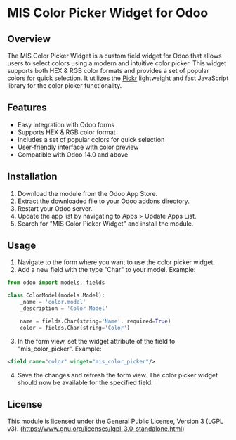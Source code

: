 # MIS Color Picker Widget for Odoo

## Overview

The MIS Color Picker Widget is a custom field widget for Odoo that allows users to select colors using a modern and intuitive color picker. This widget supports both HEX & RGB color formats and provides a set of popular colors for quick selection. It utilizes the [Pickr](https://simonwep.github.io/pickr) lightweight and fast JavaScript library for the color picker functionality.



## Features

- Easy integration with Odoo forms
- Supports HEX & RGB color format
- Includes a set of popular colors for quick selection
- User-friendly interface with color preview
- Compatible with Odoo 14.0 and above

## Installation

1. Download the module from the Odoo App Store.
2. Extract the downloaded file to your Odoo addons directory.
3. Restart your Odoo server.
4. Update the app list by navigating to Apps > Update Apps List.
5. Search for "MIS Color Picker Widget" and install the module.

## Usage

1. Navigate to the form where you want to use the color picker widget.
2. Add a new field with the type "Char" to your model.
Example:
```python
from odoo import models, fields

class ColorModel(models.Model):
    _name = 'color.model'
    _description = 'Color Model'

    name = fields.Char(string='Name', required=True)
    color = fields.Char(string='Color')
```
3. In the form view, set the widget attribute of the field to "mis_color_picker".
Example:
```xml
<field name="color" widget="mis_color_picker"/>
```
4. Save the changes and refresh the form view. The color picker widget should now be available for the specified field.


## License
This module is licensed under the General Public License, Version 3 (LGPL v3). (https://www.gnu.org/licenses/lgpl-3.0-standalone.html)
